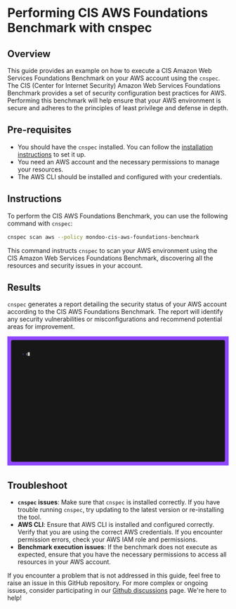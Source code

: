 # Performing CIS AWS Foundations Benchmark with cnspec

## Overview

This guide provides an example on how to execute a CIS Amazon Web Services Foundations Benchmark on your AWS account using the `cnspec`. The CIS (Center for Internet Security) Amazon Web Services Foundations Benchmark provides a set of security configuration best practices for AWS. Performing this benchmark will help ensure that your AWS environment is secure and adheres to the principles of least privilege and defense in depth.

## Pre-requisites

- You should have the `cnspec` installed. You can follow the [installation instructions](https://github.com/mondoohq/cnspec#installation) to set it up.
- You need an AWS account and the necessary permissions to manage your resources.
- The AWS CLI should be installed and configured with your credentials.

## Instructions

To perform the CIS AWS Foundations Benchmark, you can use the following command with `cnspec`:

```bash
cnspec scan aws --policy mondoo-cis-aws-foundations-benchmark
```

This command instructs `cnspec` to scan your AWS environment using the CIS Amazon Web Services Foundations Benchmark, discovering all the resources and security issues in your account.

## Results

`cnspec` generates a report detailing the security status of your AWS account according to the CIS AWS Foundations Benchmark. The report will identify any security vulnerabilities or misconfigurations and recommend potential areas for improvement.

![cnspec running a CIS AWS Foundation Benchmark](./aws-account-cis-benchmark.gif)

## Troubleshoot

- **`cnspec` issues**: Make sure that `cnspec` is installed correctly. If you have trouble running `cnspec`, try updating to the latest version or re-installing the tool.
- **AWS CLI**: Ensure that AWS CLI is installed and configured correctly. Verify that you are using the correct AWS credentials. If you encounter permission errors, check your AWS IAM role and permissions.
- **Benchmark execution issues**: If the benchmark does not execute as expected, ensure that you have the necessary permissions to access all resources in your AWS account.

If you encounter a problem that is not addressed in this guide, feel free to raise an issue in this GitHub repository. For more complex or ongoing issues, consider participating in our [Github discussions](https://github.com/orgs/mondoohq/discussions) page. We're here to help!

